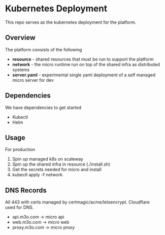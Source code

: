 # Kubernetes Deployment

This repo serves as the kubernetes deployment for the platform.

## Overview

The platform consists of the following

- **resource** - shared resources that must be run to support the platform
- **network** - the micro runtime run on top of the shared infra as distributed systems
- **server.yaml** - experimental single yaml deployment of a self managed micro server for dev

## Dependencies

We have dependencies to get started

- Kubectl
- Helm

## Usage

For production

1. Spin up managed k8s on scaleway
2. Spin up the shared infra in resource (./install.sh)
3. Get the secrets needed for micro and install
4. kubectl apply -f network

## DNS Records

All 443 with certs managed by certmagic/acme/letsencrypt. Cloudflare used for DNS.

- api.m3o.com -> micro api
- web.m3o.com -> micro web
- proxy.m3o.com -> micro proxy

